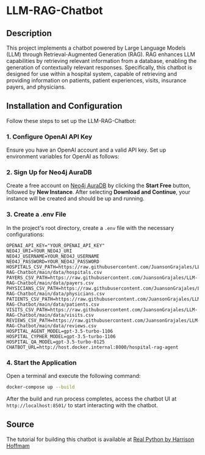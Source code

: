 # LLM-RAG-Chatbot

## Description
This project implements a chatbot powered by Large Language Models (LLM) through Retrieval-Augmented Generation (RAG). RAG enhances LLM capabilities by retrieving relevant information from a database, enabling the generation of contextually relevant responses. Specifically, this chatbot is designed for use within a hospital system, capable of retrieving and providing information on patients, patient experiences, visits, insurance payers, and physicians.

## Installation and Configuration
Follow these steps to set up the LLM-RAG-Chatbot:

### 1. Configure OpenAI API Key
Ensure you have an OpenAI account and a valid API key. Set up environment variables for OpenAI as follows:

### 2. Sign Up for Neo4j AuraDB
Create a free account on [Neo4j AuraDB](https://neo4j.com/cloud/aura-free/) by clicking the **Start Free** button, followed by **New Instance**. After selecting **Download and Continue**, your instance will be created and should be up and running.

### 3. Create a .env File
In the project's root directory, create a `.env` file with the necessary configurations:
```env
OPENAI_API_KEY="YOUR_OPENAI_API_KEY"
NEO4J_URI=YOUR_NEO4J_URI
NEO4J_USERNAME=YOUR_NEO4J_USERNAME
NEO4J_PASSWORD=YOUR_NEO4J_PASSWORD
HOSPITALS_CSV_PATH=https://raw.githubusercontent.com/JuansonGrajales/LLM-RAG-Chatbot/main/data/hospitals.csv
PAYERS_CSV_PATH=https://raw.githubusercontent.com/JuansonGrajales/LLM-RAG-Chatbot/main/data/payers.csv
PHYSICIANS_CSV_PATH=https://raw.githubusercontent.com/JuansonGrajales/LLM-RAG-Chatbot/main/data/physicians.csv
PATIENTS_CSV_PATH=https://raw.githubusercontent.com/JuansonGrajales/LLM-RAG-Chatbot/main/data/patients.csv
VISITS_CSV_PATH=https://raw.githubusercontent.com/JuansonGrajales/LLM-RAG-Chatbot/main/data/visits.csv
REVIEWS_CSV_PATH=https://raw.githubusercontent.com/JuansonGrajales/LLM-RAG-Chatbot/main/data/reviews.csv
HOSPITAL_AGENT_MODEL=gpt-3.5-turbo-1106
HOSPITAL_CYPHER_MODEL=gpt-3.5-turbo-1106
HOSPITAL_QA_MODEL=gpt-3.5-turbo-0125
CHATBOT_URL=http://host.docker.internal:8000/hospital-rag-agent
```

### 4. Start the Application
Open a terminal and execute the following command:
```sh
docker-compose up --build
```
After the build and run process completes, access the chatbot UI at `http://localhost:8501/` to start interacting with the chatbot.

## Source
The tutorial for building this chatbot is available at [Real Python by Harrison Hoffmam](https://realpython.com/build-llm-rag-chatbot-with-langchain/#step-5-deploy-the-langchain-agent)